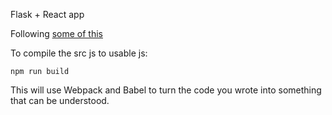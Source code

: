 Flask + React app

Following [some of this](https://medium.com/@chrislewisdev/react-without-npm-babel-or-webpack-1e9a6049714)

To compile the src js to usable js:

```
npm run build
```

This will use Webpack and Babel to turn the code you wrote into something that can be understood.
